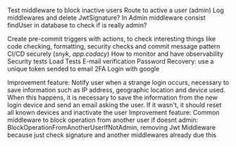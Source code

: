 Test middleware to block inactive users
Route to active a user (admin)
Log middlewares and delete JwtSignature?
In Admin middleware consist findUser in database to check if is really admin?

Create pre-commit triggers with actions, to check interesting things like code checking, formatting, security checks and commit message pattern
CI/CD securely (_snyk_, _app.codacy_)
How to monitor and have observability
Security tests
Load Tests
E-mail verification
Password Recovery: use a unique token sended to email
2FA
Login with google

Improvement feature: Notify user when a strange login occurs, necessary to save information such as IP address, geographic location and device used. When this happens, it is necessary to save the information from the new login device and send an email asking the user. If it wasn't, it should reset all known devices and inactivate the user
Improvement feature: Common middleware to block operation from another user if doesnt admin: BlockOperationFromAnotherUserIfNotAdmin, removing Jwt Middleware because just check signature and another middlewares already due this
